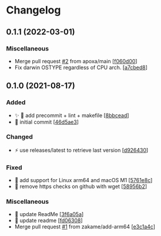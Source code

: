 # Changelog

<a name="0.1.1"></a>
## 0.1.1 (2022-03-01)

### Miscellaneous

-  Merge pull request [#2](https://github.com/ptavares/zsh-direnv/issues/2) from apoxa/main [[f060d00](https://github.com/ptavares/zsh-direnv/commit/f060d0043303582319d43d7e8b6ffa22ddf357ba)]
-  Fix darwin OSTYPE regardless of CPU arch. [[a7cbed8](https://github.com/ptavares/zsh-direnv/commit/a7cbed8bae562e47acbd9237f6b245dcc964ea9d)]


<a name="0.1.0"></a>
## 0.1.0 (2021-08-17)

### Added

- ✨ 🎨 add precommit + lint + makefile [[8bbcead](https://github.com/ptavares/zsh-direnv/commit/8bbceadd1b8c36ebb1eb720d874a5cb188799594)]
- 🎉 initial commit [[46d5ae3](https://github.com/ptavares/zsh-direnv/commit/46d5ae341ff3ede2238d299c3086020428570c5f)]

### Changed

- ⚡ use releases/latest to retrieve last version [[d926430](https://github.com/ptavares/zsh-direnv/commit/d926430b2f6cb30b27fd56d187b035359f61ccd6)]

### Fixed

- 🍎 add support for Linux arm64 and macOS M1 [[5761e8c](https://github.com/ptavares/zsh-direnv/commit/5761e8c24c712d49d455ab6f356ce2082873f9d0)]
- 🐛 remove https checks on github with wget [[58956b2](https://github.com/ptavares/zsh-direnv/commit/58956b298cdab9f55a4dd9ba175bcaf62122d43f)]

### Miscellaneous

- 📝 update ReadMe [[3f6a05a](https://github.com/ptavares/zsh-direnv/commit/3f6a05a7c5b65fb278dc9e110e75decc4ef2360a)]
- 📝 update readme [[fd06308](https://github.com/ptavares/zsh-direnv/commit/fd063085d91f13200f7022cd3c6b6a0d54026629)]
-  Merge pull request [#1](https://github.com/ptavares/zsh-direnv/issues/1) from zakame/add-arm64 [[e3c1a4c](https://github.com/ptavares/zsh-direnv/commit/e3c1a4c92a714a8398935b26a2cede1709422056)]


